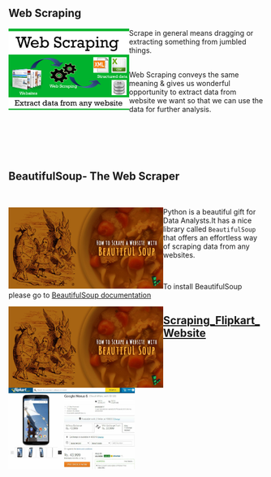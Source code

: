 ## Web Scraping

<p align="center">
  <img src="https://github.com/rakeshdatascience/Web-Scraping/blob/master/Scraping_Flipkart_Website/Images/web-scraping-demystified.png",alt="neofetch" align="left" height="160px">
  </p>
  
Scrape in general means dragging or extracting something from jumbled things.
<br/>
<br/>

Web Scraping conveys the same meaning & gives us wonderful opportunity to extract data from website we want so that we can use the data for further analysis.





<br/>
<br/>
<br/>




<br/>

## BeautifulSoup- The Web Scraper


<br/>

<p align="center">
  <img src="https://github.com/rakeshdatascience/Web-Scraping/blob/master/Scraping_Flipkart_Website/Images/beautifulsoup-title-graphic.jpg",alt="neofetch" align="left" height="160px">
  </p>

Python is a beautiful gift for Data Analysts.It has a nice library called `BeautifulSoup` that offers an effortless way of scraping data from any websites.



<br/>

To install BeautifulSoup please go to [BeautifulSoup documentation](https://www.crummy.com/software/BeautifulSoup/bs4/doc/#installing-beautiful-soup)


<p align="center">
  <img src="https://github.com/rakeshdatascience/Web-Scraping/blob/master/Scraping_Flipkart_Website/Images/beautifulsoup-title-graphic.jpg",alt="neofetch" align="left" height="160px">
  </p>











## [Scraping_Flipkart_Website](Scraping_Flipkart_Website)





<p align="center">
  <img src="https://github.com/rakeshdatascience/Web-Scraping/blob/master/Scraping_Flipkart_Website/Images/nexus-6-pre-order.jpg",alt="neofetch" align="left" height="160px">
  </p>

















